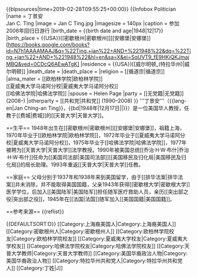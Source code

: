 {{blpsources|time=2019-02-28T09:55:25+00:00}}
{{Infobox Politician
|name = 丁景安<br>Jan C. Ting
|image = Jan C Ting.jpg
|imagesize = 140px
|caption = 参加2006年回归日游行
|birth_date = {{birth date and age|1948|12|17}}
|birth_place = {{USA}}[[密歇根州|密歇根州]][[安娜堡|安娜堡]]<ref>[https://books.google.com/books?id=N7h1AAAAMAAJ&q=%22Ting,+jan%22+AND+%221948%22&dq=%22Ting,+jan%22+AND+%221948%22&hl=en&sa=X&ei=SqUVT9_fE9HKiQKJmajMBQ&ved=0CDcQ6AEwATgK]</ref>
|residence = {{USA}}[[威尔明顿_(特拉华州)|威尔明顿]]
|death_date =
|death_place =
|religion = [[循道宗|循道宗]]
|alma_mater = [[欧柏林学院|欧柏林学院]] <br> [[夏威夷大学马诺阿分校|夏威夷大学马诺阿分校]] <br> [[哈佛法学院|哈佛法学院]]
|spouse = Helen Page
|party = [[无党籍|无党籍]] (2008–)
|otherparty = [[共和党|共和党]] (1990–2008)
}}
'''丁景安'''（{{lang-en|Jan Ching-an Ting}}，{{bd|1948年|12月17日||}}）是一位美国华人教授，任教于[[费城|费城]]的[[天普大学|天普大学]]。

==生平==
1948年出生在[[密歇根州|密歇根州]][[安娜堡|安娜堡]]，祖籍上海，1970年毕业于[[欧柏林学院|欧柏林学院]]，1972年毕业于[[夏威夷大学马诺阿分校|夏威夷大学马诺阿分校]]，1975年毕业于[[哈佛法学院|哈佛法学院]]，1977年被聘为[[天普大学|天普大学]]法学教授。1990年被美国总统[[乔治·H·W·布什|乔治·H·W·布什]]任命为[[美国司法部|美国司法部]][[美国移民及归化局|美国移民及归化局]]的局长助理。1993年重返[[天普大学|天普大学]]任教。

==家庭==
父母分别于1937年和1938年来到美国留学，由于[[排华法案|排华法案]]并未消除，并不能取得美国国籍，父亲1943年获得[[密歇根大学|密歇根大学]]医学学位，后加入[[美国陆军|美国陆军]]担任随军医疗救助人员，亲历[[突出部之役|突出部之役]]，1945年在[[法国|法国]]随军加入[[美国国籍|美国国籍]]。

==参考来源==
{{reflist}}

{{DEFAULTSORT:D}}
[[Category:上海裔美国人|Category:上海裔美国人]]
[[Category:密歇根州人|Category:密歇根州人]]
[[Category:欧柏林学院校友|Category:欧柏林学院校友]]
[[Category:夏威夷大学校友|Category:夏威夷大学校友]]
[[Category:哈佛法学院校友|Category:哈佛法学院校友]]
[[Category:天普大学教师|Category:天普大学教师]]
[[Category:美国华裔政治人物|Category:美国华裔政治人物]]
[[Category:特拉华州共和党人|Category:特拉华州共和党人]]
[[Category:丁姓|J]]